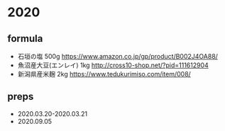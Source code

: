 # 2020

## formula
- 石垣の塩 500g https://www.amazon.co.jp/gp/product/B002J4OA88/
- 魚沼産大豆(エンレイ) 1kg http://cross10-shop.net/?pid=111612904
- 新潟県産米麹 2kg https://www.tedukurimiso.com/item/008/

## preps
- 2020.03.20-2020.03.21
- 2020.09.05
